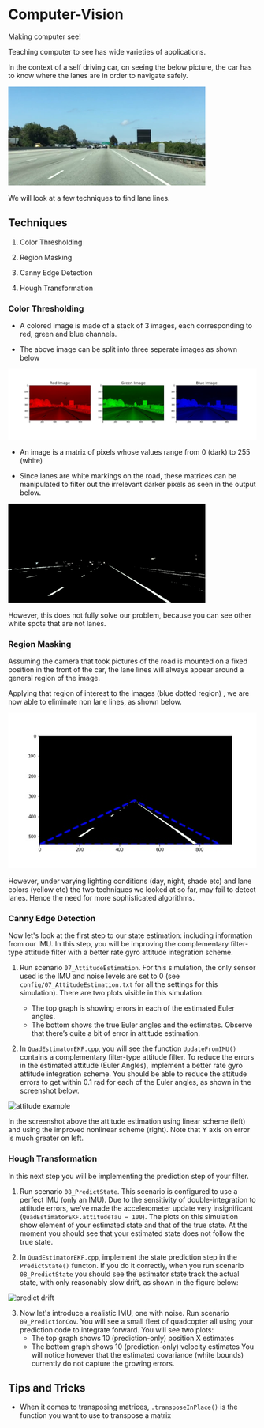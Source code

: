 # Computer-Vision
Making computer see!

Teaching computer to see has wide varieties of applications.

In the context of a self driving car, on seeing the below picture, the car has to know where the lanes are in order to navigate safely.

<img src="https://github.com/buddha216g/Computer-Vision/blob/exercises/001-Color-Selection/test.jpg" width="400" height="200">

We will look at a few techniques to find lane lines.

## Techniques ##

 1. Color Thresholding
 
 2. Region Masking
 
 3. Canny Edge Detection
 
 4. Hough Transformation


### Color Thresholding ###

 - A colored image is made of a stack of 3 images, each corresponding to red, green and blue channels.
 
 - The above image can be split into three seperate images as shown below
 
 <img src="https://github.com/buddha216g/Computer-Vision/blob/exercises/001-Color-Selection/rgb_channels.jpg" >
 

 - An image is a matrix of pixels whose values range from 0 (dark) to 255 (white)
 
 - Since lanes are white markings on the road, these matrices can be manipulated to filter out the irrelevant darker pixels as seen in the output below.
 
 
 <img src="https://github.com/buddha216g/Computer-Vision/blob/exercises/001-Color-Selection/color_select.jpg" width="400" height="200" >
 
 However, this does not fully solve our problem, because you can see other white spots that are not lanes.



### Region Masking ###

Assuming the camera that took pictures of the road is mounted on a fixed position in the front of the car, the lane lines will always appear around a general region of the image.

Applying that region of interest to the images (blue dotted region) , we are now able to eliminate non lane lines, as shown below.

<img src="https://github.com/buddha216g/Computer-Vision/blob/exercises/002-Color_plus_Region_Selection/color_region_selection.jpg"  >

However, under varying lighting conditions (day, night, shade etc) and lane colors (yellow etc) the two techniques we looked at so far, may fail to detect lanes. Hence the need for more sophisticated algorithms.



### Canny Edge Detection ###

Now let's look at the first step to our state estimation: including information from our IMU.  In this step, you will be improving the complementary filter-type attitude filter with a better rate gyro attitude integration scheme.

1. Run scenario `07_AttitudeEstimation`.  For this simulation, the only sensor used is the IMU and noise levels are set to 0 (see `config/07_AttitudeEstimation.txt` for all the settings for this simulation).  There are two plots visible in this simulation.
   - The top graph is showing errors in each of the estimated Euler angles.
   - The bottom shows the true Euler angles and the estimates.
Observe that there’s quite a bit of error in attitude estimation.

2. In `QuadEstimatorEKF.cpp`, you will see the function `UpdateFromIMU()` contains a complementary filter-type attitude filter.  To reduce the errors in the estimated attitude (Euler Angles), implement a better rate gyro attitude integration scheme.  You should be able to reduce the attitude errors to get within 0.1 rad for each of the Euler angles, as shown in the screenshot below.

![attitude example](images/attitude-screenshot.png)

In the screenshot above the attitude estimation using linear scheme (left) and using the improved nonlinear scheme (right). Note that Y axis on error is much greater on left.


### Hough Transformation ###

In this next step you will be implementing the prediction step of your filter.


1. Run scenario `08_PredictState`.  This scenario is configured to use a perfect IMU (only an IMU). Due to the sensitivity of double-integration to attitude errors, we've made the accelerometer update very insignificant (`QuadEstimatorEKF.attitudeTau = 100`).  The plots on this simulation show element of your estimated state and that of the true state.  At the moment you should see that your estimated state does not follow the true state.

2. In `QuadEstimatorEKF.cpp`, implement the state prediction step in the `PredictState()` functon. If you do it correctly, when you run scenario `08_PredictState` you should see the estimator state track the actual state, with only reasonably slow drift, as shown in the figure below:

![predict drift](images/predict-slow-drift.png)

3. Now let's introduce a realistic IMU, one with noise.  Run scenario `09_PredictionCov`. You will see a small fleet of quadcopter all using your prediction code to integrate forward. You will see two plots:
   - The top graph shows 10 (prediction-only) position X estimates
   - The bottom graph shows 10 (prediction-only) velocity estimates
You will notice however that the estimated covariance (white bounds) currently do not capture the growing errors.


## Tips and Tricks ##

 - When it comes to transposing matrices, `.transposeInPlace()` is the function you want to use to transpose a matrix


